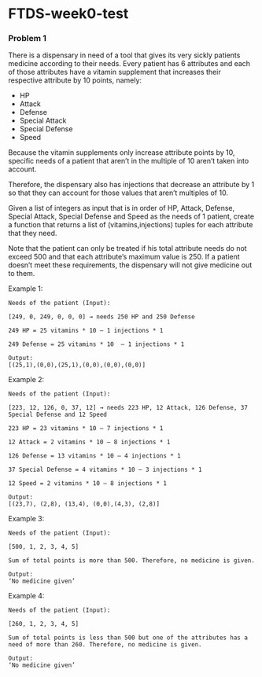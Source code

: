 # FTDS-week0-test

### Problem 1

There is a dispensary in need of a tool that gives its very sickly patients medicine according to their needs. Every patient has 6 attributes and each of those attributes have a vitamin supplement that increases their respective attribute by 10 points, namely:

- HP
- Attack
- Defense
- Special Attack
- Special Defense
- Speed


Because the vitamin supplements only increase attribute points by 10, specific needs of a patient that aren’t in the multiple of 10 aren’t taken into account.

Therefore, the dispensary also has injections that decrease an attribute by 1 so that they can account for those values that aren’t multiples of 10.

Given a list of integers as input that is in order of HP, Attack, Defense, Special Attack, Special Defense and Speed as the needs of 1 patient, create a function that returns a list of (vitamins,injections) tuples for each attribute that they need.


Note that the patient can only be treated if his total attribute needs do not exceed 500 and that each attribute’s maximum value is 250. If a patient doesn’t meet these requirements, the dispensary will not give medicine out to them.

Example 1:

```
Needs of the patient (Input):

[249, 0, 249, 0, 0, 0] → needs 250 HP and 250 Defense

249 HP = 25 vitamins * 10 – 1 injections * 1

249 Defense = 25 vitamins * 10  – 1 injections * 1

Output:
[(25,1),(0,0),(25,1),(0,0),(0,0),(0,0)]
```


Example 2:

```
Needs of the patient (Input):

[223, 12, 126, 0, 37, 12] → needs 223 HP, 12 Attack, 126 Defense, 37 Special Defense and 12 Speed

223 HP = 23 vitamins * 10 – 7 injections * 1

12 Attack = 2 vitamins * 10 – 8 injections * 1

126 Defense = 13 vitamins * 10 – 4 injections * 1

37 Special Defense = 4 vitamins * 10 – 3 injections * 1

12 Speed = 2 vitamins * 10 – 8 injections * 1

Output:
[(23,7), (2,8), (13,4), (0,0),(4,3), (2,8)]
```

Example 3:

```
Needs of the patient (Input):

[500, 1, 2, 3, 4, 5]

Sum of total points is more than 500. Therefore, no medicine is given.

Output:
‘No medicine given’
```

Example 4:

```
Needs of the patient (Input):

[260, 1, 2, 3, 4, 5]

Sum of total points is less than 500 but one of the attributes has a need of more than 260. Therefore, no medicine is given.

Output:
‘No medicine given’
```

